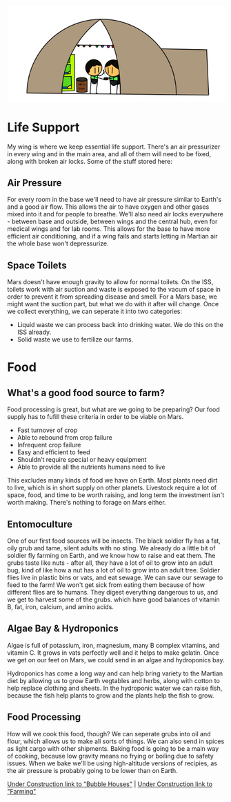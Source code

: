 ![Bubble House](biomechanicalengineer_bubblehouse.png)

# Life Support
My wing is where we keep essential life support. There's an air pressurizer in every wing and in the main area, and all of them will need to be fixed, along with broken air locks. Some of the stuff stored here:

## Air Pressure
For every room in the base we'll need to have air pressure similar to Earth's and a good air flow. This allows the air to have oxygen and other gases mixed into it and for people to breathe. We'll also need air locks everywhere - between base and outside, between wings and the central hub, even for medical wings and for lab rooms. This allows for the base to have more efficient air conditioning, and if a wing fails and starts letting in Martian air the whole base won't depressurize.

## Space Toilets
Mars doesn't have enough gravity to allow for normal toilets. On the ISS, toilets work with air suction and waste is exposed to the vacum of space in order to prevent it from spreading disease and smell. For a Mars base, we might want the suction part, but what we do with it after will change. Once we collect everything, we can seperate it into two categories:
- Liquid waste we can process back into drinking water. We do this on the ISS already.
- Solid waste we use to fertilize our farms.

# Food

## What's a good food source to farm?
Food processing is great, but what are we going to be preparing? Our food supply has to fufill these criteria in order to be viable on Mars.
- Fast turnover of crop
- Able to rebound from crop failure
- Infrequent crop failure
- Easy and efficient to feed
- Shouldn’t require special or heavy equipment
- Able to provide all the nutrients humans need to live

This excludes many kinds of food we have on Earth. Most plants need dirt to live, which is in short supply on other planets. Livestock require a lot of space, food, and time to be worth raising, and long term the investment isn't worth making. There's nothing to forage on Mars either.

## Entomoculture

One of our first food sources will be insects. The black soldier fly has a fat, oily grub and tame, silent adults with no sting. We already do a little bit of soldier fly farming on Earth, and we know how to raise and eat them. The grubs taste like nuts - after all, they have a lot of oil to grow into an adult bug, kind of like how a nut has a lot of oil to grow into an adult tree.
Soldier flies live in plastic bins or vats, and eat sewage. We can save our sewage to feed to the farm! We won't get sick from eating them because of how different flies are to humans. They digest everything dangerous to us, and we get to harvest some of the grubs. which have good balances of vitamin B, fat, iron, calcium, and amino acids.

## Algae Bay & Hydroponics

Algae is full of potassium, iron, magnesium, many B complex vitamins, and vitamin C. It grows in vats perfectly well and it helps to make gelatin. Once we get on our feet on Mars, we could send in an algae and hydroponics bay.

Hydroponics has come a long way and can help bring variety to the Martian diet by allowing us to grow Earth vegtables and herbs, along with cotton to help replace clothing and sheets. In the hydroponic water we can raise fish, because the fish help plants to grow and the plants help the fish to grow.

## Food Processing

How will we cook this food, though? We can seperate grubs into oil and flour, which allows us to make all sorts of things. We can also send in spices as light cargo with other shipments. Baking food is going to be a main way of cooking, because low gravity means no frying or boiling due to safety issues. When we bake we'll be using high-altitude versions of recipies, as the air pressure is probably going to be lower than on Earth.






[Under Construction link to "Bubble Houses"]() | [Under Construction link to "Farming"]()
